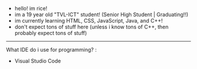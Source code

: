 - hello! im rice!
- im a 19 year old "TVL-ICT" student! (Senior High Student | Graduating!!)
- im currently learning HTML, CSS, JavaScript, Java, and C++!
- don't expect tons of stuff here (unless i know tons of C++, then probably expect tons of stuff)
-------
What IDE do i use for programming? :
- Visual Studio Code

<!---
rxisuuu is a ✨ special ✨ repository because its `README.md` (this file) appears on your GitHub profile.
You can click the Preview link to take a look at your changes.
--->
